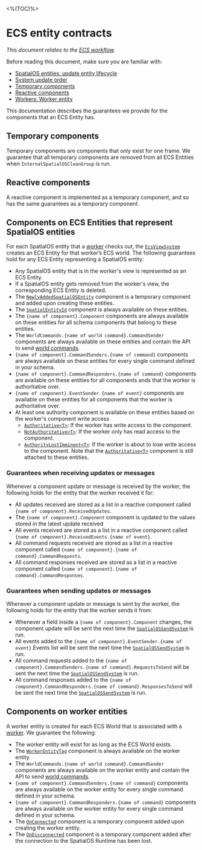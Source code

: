 [//]: # (Doc of docs reference 4)
[//]: # (TODO - Tech writer pass)

<%(TOC)%>
# ECS entity contracts
  _This document relates to the [ECS workflow]({{urlRoot}}/reference/workflows/which-workflow)._

Before reading this document, make sure you are familiar with:

  * [SpatialOS entities: update entity lifecycle]({{urlRoot}}/reference/concepts/entity-lifecycle)
  * [System update order]({{urlRoot}}/reference/workflows/ecs/system-update-order)
  * [Temporary components]({{urlRoot}}/reference/workflows/ecs/temporary-components)
  * [Reactive components]({{urlRoot}}/reference/workflows/ecs/reactive-components)
  * [Workers: Worker entity]({{urlRoot}}/reference/workflows/ecs/worker-entity)

This documentation describes the guarantees we provide for the components that an ECS Entity has.

## Temporary components
Temporary components are components that only exist for one frame. We guarantee that all temporary components are removed from all ECS Entities when `InternalSpatialOSCleanGroup` is run.

## Reactive components
A reactive component is implemented as a temporary component, and so has the same guarantees as a temporary component.

## Components on ECS Entities that represent SpatialOS entities

For each SpatialOS entity that a [worker]({{urlRoot}}/reference/concepts/worker) checks out, the [`EcsViewSystem`]({{urlRoot}}/api/core/ecs-view-system) creates an ECS Entity for that worker’s ECS world.
The following guarantees hold for any ECS Entity representing a SpatialOS entity:

  * Any SpatialOS entity that is in the worker's view is represented as an ECS Entity.
  * If a SpatialOS entity gets removed from the worker's view, the corresponding ECS Entity is deleted.
  * The [`NewlyAddedSpatialOSEntity`]({{urlRoot}}/api/core/newly-added-spatial-os-entity) component is a temporary component and added upon creating these entities.
  * The [`SpatialEntityId`]({{urlRoot}}/api/core/spatial-entity-id) component is always available on these entities.
  * The `{name of component}.Component` components are always available on these entities for all schema components that belong to these entities.
  * The `WorldCommands.{name of world command}.CommandSender` components are always available on these entities and contain the API to send [world commands]({{urlRoot}}/reference/workflows/ecs/interaction/commands/world-commands).
  * `{name of component}.CommandSenders.{name of command}` components are always available on these entities for every single command defined in your schema.
  * `{name of component}.CommandResponders.{name of command}` components are available on these entities for all components ands that the worker is authoritative over.
  * `{name of component}.EventSender.{name of event}` components are available on these entities for all components that the worker is authoritative over.
  * At least one authority component is available on these entities based on the worker's component write access
    * [`Authoritative<T>`]({{urlRoot}}/api/reactive-components/authoritative): If the worker has write access to the component.
    * [`NotAuthoritative<T>`]({{urlRoot}}/api/reactive-components/not-authoritative): If the worker only has read access to the component.
    * [`AuthorityLostImminent<T>`]({{urlRoot}}/api/reactive-components/authority-loss-imminent): If the worker is about to lose write access to the component. Note that the [`Authoritative<T>`]({{urlRoot}}/api/reactive-components/authoritative) component is still attached to these entities.

### Guarantees when receiving updates or messages
Whenever a component update or message is received by the worker, the following holds for the entity that the worker received it for:

  * All updates received are stored as a list in a reactive component called `{name of component}.ReceivedUpdates`.
  * The `{name of component}.Component` component is updated to the values stored in the latest update received
  * All events received are stored as a list in a reactive component called `{name of component}.ReceivedEvents.{name of event}`.
  * All command requests received are stored as a list in a reactive component called `{name of component}.{name of command}.CommandRequests`.
  * All command responses received are stored as a list in a reactive component called `{name of component}.{name of command}.CommandResponses`.

### Guarantees when sending updates or messages
Whenever a component update or message is sent by the worker, the following holds for the entity that the worker sends it from:

  * Whenever a field inside a `{name of component}.Component` changes, the component update will be sent the next time the [`SpatialOSSendSystem`]({{urlRoot}}/api/core/spatial-os-send-system) is run.
  * All events added to the `{name of component}.EventSender.{name of event}`.Events list will be sent the next time the [`SpatialOSSendSystem`]({{urlRoot}}/api/core/spatial-os-send-system) is run.
  * All command requests added to the `{name of component}.CommandSenders.{name of command}.RequestsToSend`  will be sent the next time the [`SpatialOSSendSystem`]({{urlRoot}}/api/core/spatial-os-send-system) is run.
  * All command responses added to the `{name of component}.CommandResponders.{name of command}.ResponsesToSend`  will be sent the next time the [`SpatialOSSendSystem`]({{urlRoot}}/api/core/spatial-os-send-system) is run.

## Components on worker entities
A worker entity is created for each ECS World that is associated with a [worker]({{urlRoot}}/reference/concepts/worker).
We guarantee the following:

  * The worker entity will exist for as long as the ECS World exists.
  * The [`WorkerEntityTag`]({{urlRoot}}/api/core/worker-entity-tag) component is always available on the worker entity.
  * The `WorldCommands.{name of world command}.CommandSender` components are always available on the worker entity and contain the API to send [world commands]({{urlRoot}}/reference/workflows/ecs/interaction/commands/world-commands).
  * `{name of component}.CommandSenders.{name of command}` components are always available on the worker entity for every single command defined in your schema.
  * `{name of component}.CommandResponders.{name of command}` components are always available on the worker entity for every single command defined in your schema.
  * The [`OnConnected`]({{urlRoot}}/api/core/on-connected) component is a temporary component added upon creating the worker entity.
  * The [`OnDisconnected`]({{urlRoot}}/api/core/on-disconnected) component is a temporary component added after the connection to the SpatialOS Runtime has been lost.
